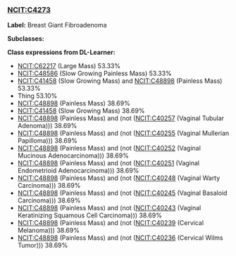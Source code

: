 
### [NCIT:C4273](http://purl.obolibrary.org/obo/NCIT_C4273)
**Label:** Breast Giant Fibroadenoma

**Subclasses:** 

**Class expressions from DL-Learner:**

- [NCIT:C62217](http://purl.obolibrary.org/obo/NCIT_C62217) (Large Mass) 53.33%
- [NCIT:C48586](http://purl.obolibrary.org/obo/NCIT_C48586) (Slow Growing Painless Mass) 53.33%
- [NCIT:C41458](http://purl.obolibrary.org/obo/NCIT_C41458) (Slow Growing Mass) and [NCIT:C48898](http://purl.obolibrary.org/obo/NCIT_C48898) (Painless Mass) 53.33%
- Thing 53.10%
- [NCIT:C48898](http://purl.obolibrary.org/obo/NCIT_C48898) (Painless Mass) 38.69%
- [NCIT:C41458](http://purl.obolibrary.org/obo/NCIT_C41458) (Slow Growing Mass) 38.69%
- [NCIT:C48898](http://purl.obolibrary.org/obo/NCIT_C48898) (Painless Mass) and (not ([NCIT:C40257](http://purl.obolibrary.org/obo/NCIT_C40257) (Vaginal Tubular Adenoma))) 38.69%
- [NCIT:C48898](http://purl.obolibrary.org/obo/NCIT_C48898) (Painless Mass) and (not ([NCIT:C40255](http://purl.obolibrary.org/obo/NCIT_C40255) (Vaginal Mullerian Papilloma))) 38.69%
- [NCIT:C48898](http://purl.obolibrary.org/obo/NCIT_C48898) (Painless Mass) and (not ([NCIT:C40252](http://purl.obolibrary.org/obo/NCIT_C40252) (Vaginal Mucinous Adenocarcinoma))) 38.69%
- [NCIT:C48898](http://purl.obolibrary.org/obo/NCIT_C48898) (Painless Mass) and (not ([NCIT:C40251](http://purl.obolibrary.org/obo/NCIT_C40251) (Vaginal Endometrioid Adenocarcinoma))) 38.69%
- [NCIT:C48898](http://purl.obolibrary.org/obo/NCIT_C48898) (Painless Mass) and (not ([NCIT:C40248](http://purl.obolibrary.org/obo/NCIT_C40248) (Vaginal Warty Carcinoma))) 38.69%
- [NCIT:C48898](http://purl.obolibrary.org/obo/NCIT_C48898) (Painless Mass) and (not ([NCIT:C40245](http://purl.obolibrary.org/obo/NCIT_C40245) (Vaginal Basaloid Carcinoma))) 38.69%
- [NCIT:C48898](http://purl.obolibrary.org/obo/NCIT_C48898) (Painless Mass) and (not ([NCIT:C40243](http://purl.obolibrary.org/obo/NCIT_C40243) (Vaginal Keratinizing Squamous Cell Carcinoma))) 38.69%
- [NCIT:C48898](http://purl.obolibrary.org/obo/NCIT_C48898) (Painless Mass) and (not ([NCIT:C40239](http://purl.obolibrary.org/obo/NCIT_C40239) (Cervical Melanoma))) 38.69%
- [NCIT:C48898](http://purl.obolibrary.org/obo/NCIT_C48898) (Painless Mass) and (not ([NCIT:C40236](http://purl.obolibrary.org/obo/NCIT_C40236) (Cervical Wilms Tumor))) 38.69%


